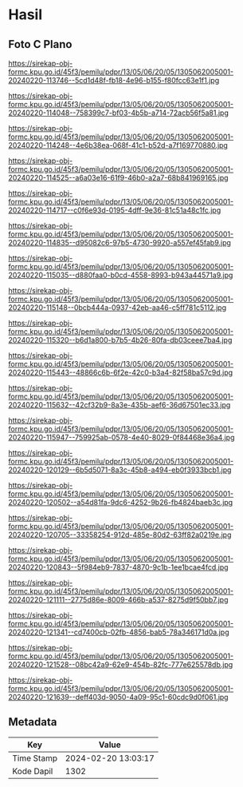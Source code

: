 # Hasil

## Foto C Plano

https://sirekap-obj-formc.kpu.go.id/45f3/pemilu/pdpr/13/05/06/20/05/1305062005001-20240220-113746--5cd1d48f-fb18-4e96-b155-f80fcc63e1f1.jpg

https://sirekap-obj-formc.kpu.go.id/45f3/pemilu/pdpr/13/05/06/20/05/1305062005001-20240220-114048--758399c7-bf03-4b5b-a714-72acb56f5a81.jpg

https://sirekap-obj-formc.kpu.go.id/45f3/pemilu/pdpr/13/05/06/20/05/1305062005001-20240220-114248--4e6b38ea-068f-41c1-b52d-a7f169770880.jpg

https://sirekap-obj-formc.kpu.go.id/45f3/pemilu/pdpr/13/05/06/20/05/1305062005001-20240220-114525--a6a03e16-61f9-46b0-a2a7-68b841969165.jpg

https://sirekap-obj-formc.kpu.go.id/45f3/pemilu/pdpr/13/05/06/20/05/1305062005001-20240220-114717--c0f6e93d-0195-4dff-9e36-81c51a48c1fc.jpg

https://sirekap-obj-formc.kpu.go.id/45f3/pemilu/pdpr/13/05/06/20/05/1305062005001-20240220-114835--d95082c6-97b5-4730-9920-a557ef45fab9.jpg

https://sirekap-obj-formc.kpu.go.id/45f3/pemilu/pdpr/13/05/06/20/05/1305062005001-20240220-115035--d880faa0-b0cd-4558-8993-b943a44571a9.jpg

https://sirekap-obj-formc.kpu.go.id/45f3/pemilu/pdpr/13/05/06/20/05/1305062005001-20240220-115148--0bcb444a-0937-42eb-aa46-c5ff781c5112.jpg

https://sirekap-obj-formc.kpu.go.id/45f3/pemilu/pdpr/13/05/06/20/05/1305062005001-20240220-115320--b6d1a800-b7b5-4b26-80fa-db03ceee7ba4.jpg

https://sirekap-obj-formc.kpu.go.id/45f3/pemilu/pdpr/13/05/06/20/05/1305062005001-20240220-115443--48866c6b-6f2e-42c0-b3a4-82f58ba57c9d.jpg

https://sirekap-obj-formc.kpu.go.id/45f3/pemilu/pdpr/13/05/06/20/05/1305062005001-20240220-115632--42cf32b9-8a3e-435b-aef6-36d67501ec33.jpg

https://sirekap-obj-formc.kpu.go.id/45f3/pemilu/pdpr/13/05/06/20/05/1305062005001-20240220-115947--759925ab-0578-4e40-8029-0f84468e36a4.jpg

https://sirekap-obj-formc.kpu.go.id/45f3/pemilu/pdpr/13/05/06/20/05/1305062005001-20240220-120129--6b5d5071-8a3c-45b8-a494-eb0f3933bcb1.jpg

https://sirekap-obj-formc.kpu.go.id/45f3/pemilu/pdpr/13/05/06/20/05/1305062005001-20240220-120502--a54d81fa-9dc6-4252-9b26-fb4824baeb3c.jpg

https://sirekap-obj-formc.kpu.go.id/45f3/pemilu/pdpr/13/05/06/20/05/1305062005001-20240220-120705--33358254-912d-485e-80d2-63ff82a0219e.jpg

https://sirekap-obj-formc.kpu.go.id/45f3/pemilu/pdpr/13/05/06/20/05/1305062005001-20240220-120843--5f984eb9-7837-4870-9c1b-1ee1bcae4fcd.jpg

https://sirekap-obj-formc.kpu.go.id/45f3/pemilu/pdpr/13/05/06/20/05/1305062005001-20240220-121111--2775d86e-8009-466b-a537-8275d9f50bb7.jpg

https://sirekap-obj-formc.kpu.go.id/45f3/pemilu/pdpr/13/05/06/20/05/1305062005001-20240220-121341--cd7400cb-02fb-4856-bab5-78a346171d0a.jpg

https://sirekap-obj-formc.kpu.go.id/45f3/pemilu/pdpr/13/05/06/20/05/1305062005001-20240220-121528--08bc42a9-62e9-454b-82fc-777e625578db.jpg

https://sirekap-obj-formc.kpu.go.id/45f3/pemilu/pdpr/13/05/06/20/05/1305062005001-20240220-121639--deff403d-9050-4a09-95c1-60cdc9d0f061.jpg


## Metadata

| Key        | Value               |
| ---------- | ------------------- |
| Time Stamp | 2024-02-20 13:03:17 |
| Kode Dapil | 1302                |



